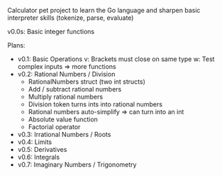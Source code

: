 Calculator pet project to learn the Go language and sharpen basic interpreter skills (tokenize, parse, evaluate)

v0.0s: Basic integer functions

Plans:
 - v0.1: Basic Operations
    v: Brackets must close on same type
    w: Test complex inputs => more functions
 - v0.2: Rational Numbers / Division
   - RationalNumbers struct (two int structs)
   - Add / subtract rational numbers
   - Multiply rational numbers
   - Division token turns ints into rational numbers
   - Rational numbers auto-simplify => can turn into an int
   - Absolute value function
   - Factorial operator
 - v0.3: Irrational Numbers / Roots
 - v0.4: Limits
 - v0.5: Derivatives
 - v0.6: Integrals
 - v0.7: Imaginary Numbers / Trigonometry
